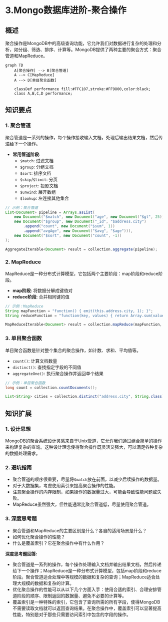 # 3.Mongo数据库进阶-聚合操作

## 概述
聚合操作是MongoDB中的高级查询功能，它允许我们对数据进行复杂的处理和分析，如分组、筛选、排序、计算等。MongoDB提供了两种主要的聚合方式：聚合管道和MapReduce。

```mermaid
graph TD
    A[聚合操作] --> B[聚合管道]
    A --> C[MapReduce]
    A --> D[单目聚合函数]

    classDef performance fill:#FFC107,stroke:#FF9800,color:black;
    class A,B,C,D performance;
```

## 知识要点
### 1. 聚合管道
聚合管道是一系列的操作，每个操作接收输入文档，处理后输出结果文档，然后传递给下一个操作。

- **常用管道阶段**: 
  - `$match`: 过滤文档
  - `$group`: 分组文档
  - `$sort`: 排序文档
  - `$skip`/`$limit`: 分页
  - `$project`: 投影文档
  - `$unwind`: 展开数组
  - `$lookup`: 左连接其他集合

```java
// 示例：聚合管道
List<Document> pipeline = Arrays.asList(
    new Document("$match", new Document("age", new Document("$gt", 25))),
    new Document("$group", new Document("_id", "$address.city")
        .append("count", new Document("$sum", 1))
        .append("avgAge", new Document("$avg", "$age"))),
    new Document("$sort", new Document("count", -1))
);

AggregateIterable<Document> result = collection.aggregate(pipeline);
```

### 2. MapReduce
MapReduce是一种分布式计算模型，它包括两个主要阶段：map阶段和reduce阶段。

- **map阶段**: 将数据分解成键值对
- **reduce阶段**: 合并相同键的值

```java
// 示例：MapReduce
String mapFunction = "function() { emit(this.address.city, 1); }";
String reduceFunction = "function(key, values) { return Array.sum(values); }";

MapReduceIterable<Document> result = collection.mapReduce(mapFunction, reduceFunction);
```

### 3. 单目聚合函数
单目聚合函数是针对整个集合的聚合操作，如计数、求和、平均值等。

- `count()`: 计算文档数量
- `distinct()`: 查找指定字段的不同值
- `aggregateOne()`: 执行聚合操作并返回单个结果

```java
// 示例：单目聚合函数
long count = collection.countDocuments();

List<String> cities = collection.distinct("address.city", String.class).into(new ArrayList<>());
```

## 知识扩展
### 1. 设计思想
MongoDB的聚合系统设计灵感来自于Unix管道，它允许我们通过组合简单的操作来构建复杂的查询。这种设计理念使得聚合操作既灵活又强大，可以满足各种复杂的数据处理需求。

### 2. 避坑指南
- 聚合管道的顺序很重要，尽量将`$match`放在前面，以减少后续操作的数据量。
- 对于大数据集，考虑使用索引来提高聚合操作的性能。
- 注意聚合操作的内存限制，如果操作的数据量过大，可能会导致性能问题或失败。
- MapReduce虽然强大，但性能通常比聚合管道低，尽量使用聚合管道。

### 3. 深度思考题
- 聚合管道和MapReduce的主要区别是什么？各自的适用场景是什么？
- 如何优化聚合操作的性能？
- 什么是覆盖索引？它在聚合操作中有什么作用？

**深度思考题回答:**
- 聚合管道是一系列的操作，每个操作处理输入文档并输出结果文档，然后传递给下一个操作；MapReduce是一种分布式计算模型，包括map阶段和reduce阶段。聚合管道适合处理中等规模的数据和复杂的查询；MapReduce适合处理大规模的数据和复杂的计算。
- 优化聚合操作的性能可以从以下几个方面入手：使用合适的索引、合理安排管道阶段的顺序、限制返回的数据量、避免不必要的计算等。
- 覆盖索引是一种特殊的索引，它包含了查询所需的所有字段，使得MongoDB不需要读取文档就可以返回查询结果。在聚合操作中，覆盖索引可以显著提高性能，特别是对于那些只需要访问索引中包含的字段的操作。